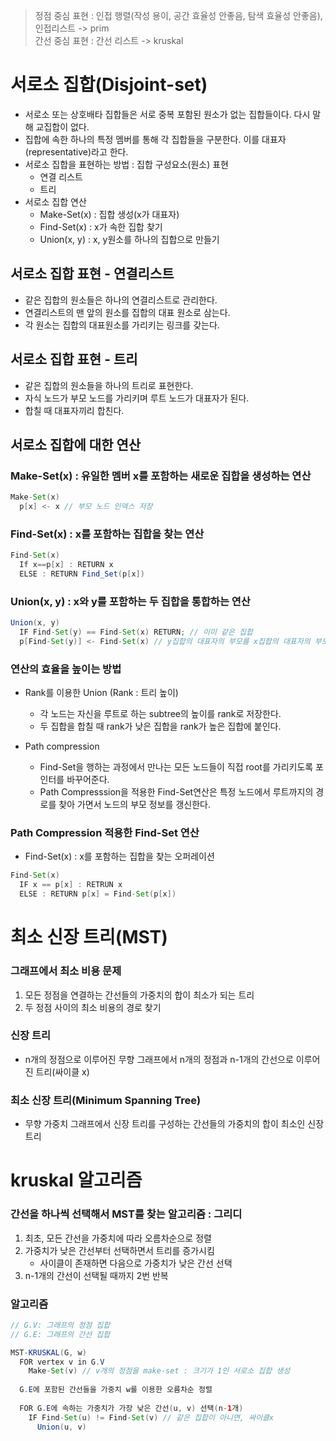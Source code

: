 > 정점 중심 표현 : 인접 행렬(작성 용이, 공간 효율성 안좋음, 탐색 효율성 안좋음), 인접리스트 -> prim<br>
> 간선 중심 표현 : 간선 리스트 -> kruskal

# 서로소 집합(Disjoint-set)
- 서로소 또는 상호배타 집합들은 서로 중복 포함된 원소가 없는 집합들이다. 다시 말해 교집합이 없다.
- 집합에 속한 하나의 특정 멤버를 통해 각 집합들을 구분한다. 이를 대표자(representative)라고 한다.
- 서로소 집합을 표현하는 방법 : 집합 구성요소(원소) 표현
  - 연결 리스트
  - 트리
- 서로소 집합 연산
  - Make-Set(x) : 집합 생성(x가 대표자)
  - Find-Set(x) : x가 속한 집합 찾기
  - Union(x, y) : x, y원소를 하나의 집합으로 만들기

## 서로소 집합 표현 - 연결리스트
- 같은 집합의 원소들은 하나의 연결리스트로 관리한다.
- 연결리스트의 맨 앞의 원소를 집합의 대표 원소로 삼는다.
- 각 원소는 집합의 대표원소를 가리키는 링크를 갖는다.

## 서로소 집합 표현 - 트리
- 같은 집합의 원소들을 하나의 트리로 표현한다.
- 자식 노드가 부모 노드를 가리키며 루트 노드가 대표자가 된다.
- 합칠 때 대표자끼리 합친다.

## 서로소 집합에 대한 연산
### Make-Set(x) : 유일한 멤버 x를 포함하는 새로운 집합을 생성하는 연산
```java
Make-Set(x)
  p[x] <- x // 부모 노드 인덱스 저장
```

### Find-Set(x) : x를 포함하는 집합을 찾는 연산
```java
Find-Set(x)
  If x==p[x] : RETURN x
  ELSE : RETURN Find_Set(p[x])
```

### Union(x, y) : x와 y를 포함하는 두 집합을 통합하는 연산
```java
Union(x, y)
  IF Find-Set(y) == Find-Set(x) RETURN; // 이미 같은 집합
  p[Find-Set(y)] <- Find-Set(x) // y집합의 대표자의 부모를 x집합의 대표자의 부모로 바꿈
```

### 연산의 효율을 높이는 방법
- Rank를 이용한 Union (Rank : 트리 높이)
  - 각 노드는 자신을 루트로 하는 subtree의 높이를 rank로 저장한다.
  - 두 집합을 합칠 때 rank가 낮은 집합을 rank가 높은 집합에 붙인다.

- Path compression
  - Find-Set을 행하는 과정에서 만나는 모든 노드들이 직접 root를 가리키도록 포인터를 바꾸어준다.
  - Path Compresssion을 적용한 Find-Set연산은 특정 노드에서 루트까지의 경로를 찾아 가면서 노드의 부모 정보를 갱신한다.

### Path Compression 적용한 Find-Set 연산
- Find-Set(x) : x를 포함하는 집합을 찾는 오퍼레이션
```java
Find-Set(x)
  IF x == p[x] : RETRUN x
  ELSE : RETURN p[x] = Find-Set(p[x])
```

# 최소 신장 트리(MST)
### 그래프에서 최소 비용 문제
1. 모든 정점을 연결하는 간선들의 가중치의 합이 최소가 되는 트리
2. 두 정점 사이의 최소 비용의 경로 찾기

### 신장 트리
- n개의 정점으로 이루어진 무향 그래프에서 n개의 정점과 n-1개의 간선으로 이루어진 트리(싸이클 x)

### 최소 신장 트리(Minimum Spanning Tree)
- 무향 가중치 그래프에서 신장 트리를 구성하는 간선들의 가중치의 합이 최소인 신장 트리

# kruskal 알고리즘
### 간선을 하나씩 선택해서 MST를 찾는 알고리즘 : 그리디
1. 최초, 모든 간선을 가중치에 따라 오름차순으로 정렬
2. 가중치가 낮은 간선부터 선택하면서 트리를 증가시킴
    - 사이클이 존재하면 다음으로 가중치가 낮은 간선 선택
3. n-1개의 간선이 선택될 때까지 2번 반복

### 알고리즘
```java
// G.V: 그래프의 정점 집합
// G.E: 그래프의 간선 집합

MST-KRUSKAL(G, w)
  FOR vertex v in G.V
    Make-Set(v) // v개의 정점을 make-set : 크기가 1인 서로소 집합 생성
  
  G.E에 포함된 간선들을 가중치 w를 이용한 오름차순 정렬
  
  FOR G.E에 속하는 가중치가 가장 낮은 간선(u, v) 선택(n-1개)
    IF Find-Set(u) != Find-Set(v) // 같은 집합이 아니면, 싸이클x
      Union(u, v)
```
